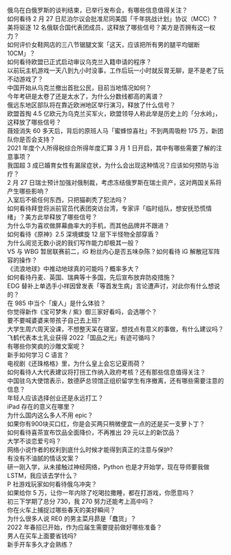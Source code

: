 俄乌在白俄罗斯的谈判结束，已举行发布会，有哪些信息值得关注？  
如何看待 2 月 27 日尼泊尔议会批准尼同美国「千年挑战计划」协议（MCC）?  
美将驱逐 12 名俄联合国代表团成员，这释放了哪些信号？美方是否拥有这一权力？  
如何评价女鞋网店的三八节锯腿文案「这天，应该把所有男的腿平均锯断 10CM」？  
如何看待欧盟已正式启动审议乌克兰入籍申请的程序？  
以前玩主机游戏一天八到九小时没事，工作后玩一小时就反胃无聊，是不是老了玩不动游戏了？  
中国开始从乌克兰撤出首批公民，目前当地情况如何？  
今年考研是太卷了还是太水了，为什么分数线都高的离谱？  
俄远东地区部队将在靠近欧洲地区举行演习，释放了什么信号？  
欧盟首掏 4.5 亿欧元为乌克兰买军火，欧盟领导人称此举是历史上的「分水岭」，这释放了哪些信号？  
薇娅消失 60 多天后，背后的原班人马「蜜蜂惊喜社」不到两周吸粉 175 万，新团队你是否会支持？  
2021 年度个人所得税综合所得年度汇算 3 月 1 日开启，其中有哪些需要了解的注意事项？  
我国超 3 成已婚育女性有漏尿症状，为什么会出现这种情况？应该如何预防与治疗？  
2 月 27 日瑞士预计加强对俄制裁，考虑冻结俄罗斯在瑞士资产，这对两国关系将产生哪些影响？  
入室后不偷任何东西，只把猫剃秃了犯法吗？  
如何看待拜登将派前官员代表团突访台湾，专家评「临时组队，想安抚恐慌情绪」？美方此举释放了哪些信号？  
为什么华为喜欢做屏幕曲率大的手机，而其他品牌并不跟进？  
如何看待《原神》2.5 深境螺旋 12 层下半怪物全部穿盾？  
为什么阅览无数小说的我们写作能力却极其一般？  
V5 与 WBG 暂居联赛前二，iG 粉丝内心是否五味杂陈？如何看待 iG 解散冠军阵容的操作？  
《流浪地球》中推动地球真的可能吗？概率多大？  
如何看待丹麦、英国、瑞典等十多国，先后宣布放弃防疫措施？  
EDG 替补上单选手小祥因曾发表「等首发生病」言论遭声讨，对此你有什么想说的？  
在 985 中当个「废人」是什么体验？  
你觉得新作《宝可梦朱 / 紫》御三家好看吗，会选哪个？  
要不要喊婆婆来带孩子自己去上班?  
大学生周六周天没课，不想整天呆在寝室，想找点有意义的事做，有什么建议吗？  
飞鹤代表本土乳业获得 2022「国品之光」有迹可循吗？  
有哪些你笑疯的沙雕文案呢？  
新手如何学习 C 语言？  
电视剧《还珠格格》里，为什么皇上会忘记夏雨荷？  
如何看待人大代表建议将打拐工作纳入政府考核？还有那些信息值得关注？  
中国驻乌大使馆表示，敖德萨总领馆正组织留学生有序撤离，还有哪些需要注意的信息？  
年轻人应该选择创业还是永远打工？  
iPad 存在的意义在哪里？  
为什么国内这么多人不用 epic？  
如果你有900块买口红，你是会买两只稍微便宜一点的还是买一支萝卜丁？  
如何看待喜茶宣布饮品全面降价，不再推出 29 元以上的新饮品？  
大学不谈恋爱亏吗？  
网络小说作者的权利到底什么时候才能得到真正的注意与保护?  
有没有不油腻的情话文案？  
研一刚入学，从未接触过神经网络，Python 也是才开始学，现在导师要我做 LSTM，我应该去学什么？  
P 社游戏玩家如何看待俄乌冲突？  
如果给你 5 万，让你一年内除了吃喝拉撒睡，都在打游戏，你愿意吗？  
初三下学期了总分 730，我 270 努力还能考上高中吗？  
你在火车上捕捉过哪些春天的美好瞬间？  
为什么很多人说 RE0 的男主菜月昴是「蠢货」？  
2022 年春招已开始，作为应届生需要提前做好哪些准备？  
男人在买车上面要省钱吗?  
新手开车多久才会熟练？  
